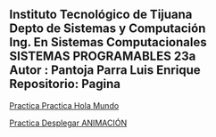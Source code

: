 ## Instituto Tecnológico de Tijuana <br> Depto de Sistemas y Computación <br> Ing. En Sistemas Computacionales <br> SISTEMAS PROGRAMABLES 23a <br> Autor : Pantoja Parra Luis Enrique <br> Repositorio: Pagina<br>


[Practica Practica Hola Mundo](practicas/practica2-1.html)

[Practica Desplegar ANIMACIÓN](practicas/practica2-1.html)
